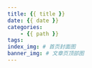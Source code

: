 ```yaml
---
title: {{ title }}
date: {{ date }}
categories: 
    - {{ path }}
tags:
index_img: # 首页封面图
banner_img: # 文章页顶部图
---
```

